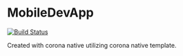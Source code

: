 # MobileDevApp
[![Build Status](https://travis-ci.org/reworks/MobileDevApp.svg?branch=master)](https://travis-ci.org/reworks/MobileDevApp)

Created with corona native utilizing corona native template.